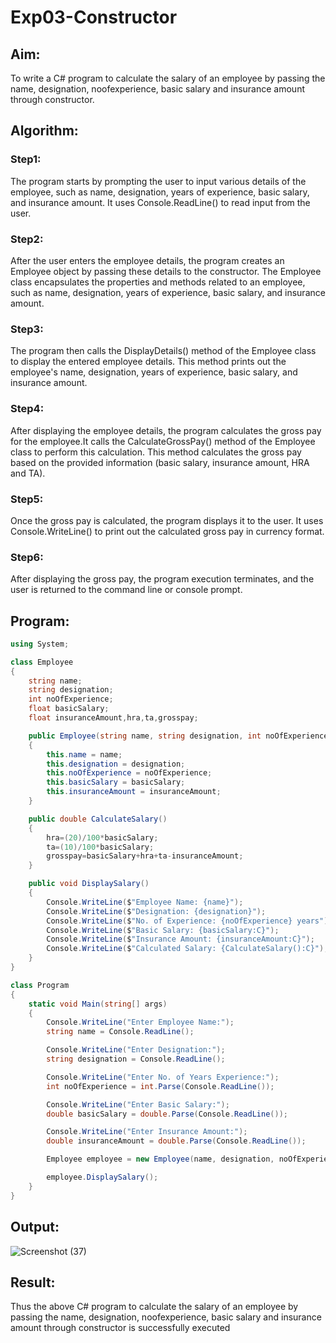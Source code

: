 # Exp03-Constructor
## Aim: 
To write a C# program to calculate the salary of an employee by passing the name, designation, noofexperience, basic salary and insurance amount through constructor.

## Algorithm:
### Step1:
The program starts by prompting the user to input various details of the employee, such as name, designation, years of experience, basic salary, and insurance amount. It uses Console.ReadLine() to read input from the user.

### Step2:
After the user enters the employee details, the program creates an Employee object by passing these details to the constructor. The Employee class encapsulates the properties and methods related to an employee, such as name, designation, years of experience, basic salary, and insurance amount.

### Step3:
The program then calls the DisplayDetails() method of the Employee class to display the entered employee details. This method prints out the employee's name, designation, years of experience, basic salary, and insurance amount.

### Step4:
After displaying the employee details, the program calculates the gross pay for the employee.It calls the CalculateGrossPay() method of the Employee class to perform this calculation. This method calculates the gross pay based on the provided information (basic salary, insurance amount, HRA and TA).

### Step5:
Once the gross pay is calculated, the program displays it to the user. It uses Console.WriteLine() to print out the calculated gross pay in currency format.

### Step6:
After displaying the gross pay, the program execution terminates, and the user is returned to the command line or console prompt.

## Program:
```C#
using System;

class Employee
{
    string name;
    string designation;
    int noOfExperience;
    float basicSalary;
    float insuranceAmount,hra,ta,grosspay;

    public Employee(string name, string designation, int noOfExperience, float basicSalary, float insuranceAmount)
    {
        this.name = name;
        this.designation = designation;
        this.noOfExperience = noOfExperience;
        this.basicSalary = basicSalary;
        this.insuranceAmount = insuranceAmount;
    }

    public double CalculateSalary()
    {
        hra=(20)/100*basicSalary;
        ta=(10)/100*basicSalary;
        grosspay=basicSalary+hra+ta-insuranceAmount;
    }

    public void DisplaySalary()
    {
        Console.WriteLine($"Employee Name: {name}");
        Console.WriteLine($"Designation: {designation}");
        Console.WriteLine($"No. of Experience: {noOfExperience} years");
        Console.WriteLine($"Basic Salary: {basicSalary:C}");
        Console.WriteLine($"Insurance Amount: {insuranceAmount:C}");
        Console.WriteLine($"Calculated Salary: {CalculateSalary():C}");
    }
}

class Program
{
    static void Main(string[] args)
    {
        Console.WriteLine("Enter Employee Name:");
        string name = Console.ReadLine();

        Console.WriteLine("Enter Designation:");
        string designation = Console.ReadLine();

        Console.WriteLine("Enter No. of Years Experience:");
        int noOfExperience = int.Parse(Console.ReadLine());

        Console.WriteLine("Enter Basic Salary:");
        double basicSalary = double.Parse(Console.ReadLine());

        Console.WriteLine("Enter Insurance Amount:");
        double insuranceAmount = double.Parse(Console.ReadLine());

        Employee employee = new Employee(name, designation, noOfExperience, basicSalary, insuranceAmount);

        employee.DisplaySalary();
    }
}
```

## Output:
![Screenshot (37)](https://github.com/Lingeswaran04/Exp03-Constructor/assets/119103865/9857d5af-5533-4010-8590-22d14a547363)


## Result:
Thus the above C# program to calculate the salary of an employee by passing the name, designation, noofexperience, basic salary and insurance amount through constructor is successfully executed
